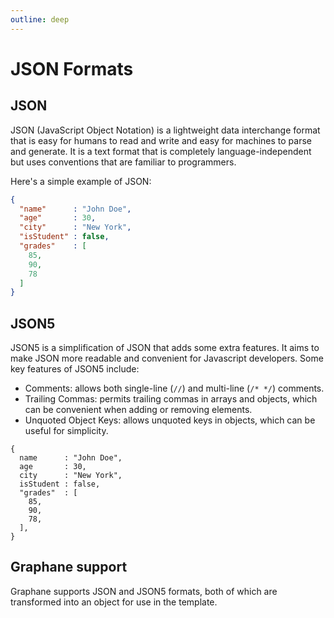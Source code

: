 ```yaml
---
outline: deep
---
```


# JSON Formats

## JSON

JSON (JavaScript Object Notation) is a lightweight data interchange format that is easy for humans
to read and write and easy for machines to parse and generate. It is a text format that is
completely language-independent but uses conventions that are familiar to programmers.

Here's a simple example of JSON:

```json 
{
  "name"      : "John Doe",
  "age"       : 30,
  "city"      : "New York",
  "isStudent" : false,
  "grades"    : [
    85,
    90,
    78
  ]
}
 ```

## JSON5

JSON5 is a simplification of JSON that adds some extra features. It aims to make JSON more readable
and convenient for Javascript developers. Some key features of JSON5 include:

- Comments: allows both single-line (`//`) and multi-line (`/* */`) comments.
- Trailing Commas: permits trailing commas in arrays and objects, which can be convenient when
  adding or removing elements.
- Unquoted Object Keys: allows unquoted keys in objects, which can be useful for simplicity.

```json5 
{
  name      : "John Doe",
  age       : 30,
  city      : "New York",
  isStudent : false,
  "grades"  : [
    85,
    90,
    78,
  ],
}
 ```

## Graphane support

Graphane supports JSON and JSON5 formats, both of which are transformed into an object for use in
the template.